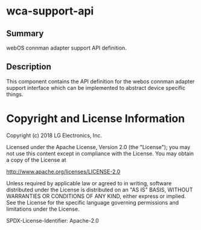 wca-support-api
===============

Summary
-------
webOS connman adapter support API definition.

Description
-----------
This component contains the API definition for the webos connman adapter
support interface which can be implemented to abstract device specific
things.

# Copyright and License Information

Copyright (c) 2018 LG Electronics, Inc.

Licensed under the Apache License, Version 2.0 (the "License");
you may not use this content except in compliance with the License.
You may obtain a copy of the License at

http://www.apache.org/licenses/LICENSE-2.0

Unless required by applicable law or agreed to in writing, software
distributed under the License is distributed on an "AS IS" BASIS,
WITHOUT WARRANTIES OR CONDITIONS OF ANY KIND, either express or implied.
See the License for the specific language governing permissions and
limitations under the License.

SPDX-License-Identifier: Apache-2.0
